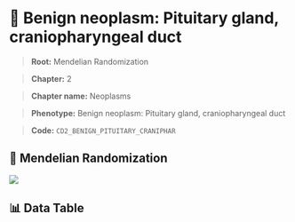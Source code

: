 # 🧪 Benign neoplasm: Pituitary gland, craniopharyngeal duct

> **Root:** Mendelian Randomization

> **Chapter:** 2  

> **Chapter name:** Neoplasms

> **Phenotype:** Benign neoplasm: Pituitary gland, craniopharyngeal duct  

> **Code:** `CD2_BENIGN_PITUITARY_CRANIPHAR`

## 🧬 Mendelian Randomization  

<img src="/MR/Figures/Forward/CD2_BENIGN_PITUITARY_CRANIPHAR.png"/>

## 📊 Data Table

<CsvTableMRF src="/MR/Data/Forward/CD2_BENIGN_PITUITARY_CRANIPHAR.csv"/>
